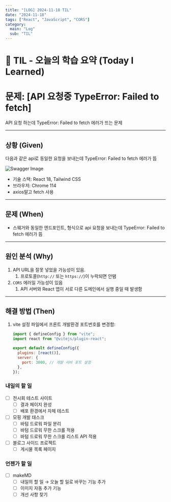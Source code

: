 ```yaml
---
title: "[LOG] 2024-11-18 TIL"
date: "2024-11-18"
tags: ["React", "JavaScript", "CORS"]
category:
  main: "Log"
  sub: "TIL"
---
```


# 📗 TIL - 오늘의 학습 요약 (Today I Learned)

# 문제: [API 요청중 TypeError: Failed to fetch]

API 요청 하는데 TypeError: Failed to fetch 에러가 뜨는 문제

---

## 상황 (Given)

다음과 같은 api로 동일한 요청을 보내는데 TypeError: Failed to fetch 에러가 뜸

![Swagger Image](/image/[LOG]2024-11-18/1.png)

- 기술 스택: React 18, Tailwind CSS
- 브라우저: Chrome 114
- axios말고 fetch 사용

---

## 문제 (When)

- 스웨거와 동일한 엔드포인트, 형식으로 api 요청을 보내는데 TypeError: Failed to fetch 에러가 뜸

---

## 원인 분석 (Why)

1. API URL을 잘못 넣었을 가능성이 있음.
   1. 프로토콜(`http://` 또는 `https://`)이 누락되면 안됌
2. `CORS` 에러일 가능성이 있음
   1. API 서버와 React 앱이 서로 다른 도메인에서 실행 중일 때 발생함

---

## 해결 방법 (Then)

1. vite 설정 파일에서 프론트 개발환경 포트번호를 변경함:

   ```jsx
   import { defineConfig } from "vite";
   import react from "@vitejs/plugin-react";

   export default defineConfig({
     plugins: [react()],
     server: {
       port: 3000, // 개발 서버 포트 설정
     },
   });
   ```

### 내일의 할 일

- [ ] 전시회 테스트 사이트
  - [ ] 결과 페이지 완성
  - [ ] 배포 환경에서 자체 테스트
- [ ] 모핑 개발 태스크
  - [ ] 바텀 드로워 파일 분리
  - [ ] 바텀 드로워 무한 스크롤 적용
  - [ ] 바텀 드로워 무한 스크롤 리스트 API 적용
- [ ] 블로그 사이드 프로젝트
  - [ ] 게시물 목록 페이지

### 언젠가 할 일

- [ ] makeMD
  - [ ] 내일의 할 일 → 오늘 할 일로 바꾸는 기능 추가
  - [ ] 이미지 자동 추가 기능
  - [ ] 개선 사항 찾기
